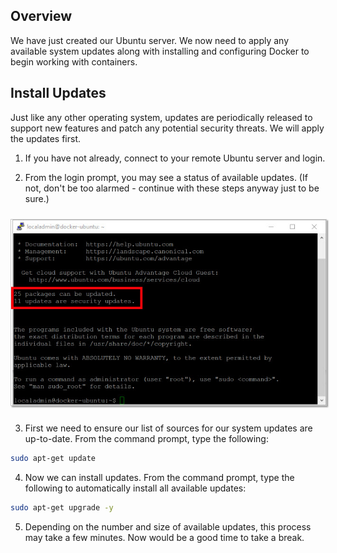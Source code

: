 ## Overview
We have just created our Ubuntu server.  We now need to apply any available system updates along with installing and configuring Docker to begin working with containers.

## Install Updates
Just like any other operating system, updates are periodically released to support new features and patch any potential security threats.  We will apply the updates first.

  1. If you have not already, connect to your remote Ubuntu server and login.

  2. From the login prompt, you may see a status of available updates. (If not, don't be too alarmed - continue with these steps anyway just to be sure.)  
  <img src="../../images/ubuntu_updates.jpg" style="margin:10px 0px;box-shadow: 2px 2px 2px #999;border:1px solid #ccc;"/>

  3. First we need to ensure our list of sources for our system updates are up-to-date. From the command prompt, type the following:
  ```bash
  sudo apt-get update
  ```
  
  4. Now we can install updates.  From the command prompt, type the following to automatically install all available updates:
  ```bash
  sudo apt-get upgrade -y
  ```

  5. Depending on the number and size of available updates, this process may take a few minutes.  Now would be a good time to take a break.